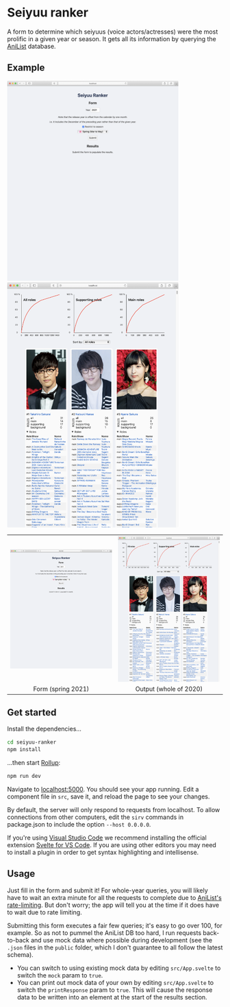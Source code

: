 # Seiyuu ranker

A form to determine which seiyuus (voice actors/actresses) were the most prolific in a given year or season. It gets all its information by querying the [AniList](https://anilist.co) database.

## Example

<img alt="Example output" src="./github/form.png" width="400"/>
<img alt="Example output" src="./github/example_2020_all.png" width="400"/>

<table>
    <tbody>
        <tr>
            <td align="center" valign="middle">
                <img alt="Form" src="./github/form.png" width="400"/>
            </td>
            <td align="center" valign="middle">
                <img alt="Example output" src="./github/example_2020_all.png" width="400"/>
            </td>
        </tr>
        <tr>
            <td align="center" valign="middle">Form (spring 2021)</td>
            <td align="center" valign="middle">Output (whole of 2020)</td>
        </tr>
    </tbody>
</table>

## Get started

Install the dependencies...

```bash
cd seiyuu-ranker
npm install
```

...then start [Rollup](https://rollupjs.org):

```bash
npm run dev
```

Navigate to [localhost:5000](http://localhost:5000). You should see your app running. Edit a component file in `src`, save it, and reload the page to see your changes.

By default, the server will only respond to requests from localhost. To allow connections from other computers, edit the `sirv` commands in package.json to include the option `--host 0.0.0.0`.

If you're using [Visual Studio Code](https://code.visualstudio.com/) we recommend installing the official extension [Svelte for VS Code](https://marketplace.visualstudio.com/items?itemName=svelte.svelte-vscode). If you are using other editors you may need to install a plugin in order to get syntax highlighting and intellisense.

## Usage

Just fill in the form and submit it! For whole-year queries, you will likely have to wait an extra minute for all the requests to complete due to [AniList's rate-limiting](https://anilist.gitbook.io/anilist-apiv2-docs/overview/rate-limiting). But don't worry; the app will tell you at the time if it does have to wait due to rate limiting.

Submitting this form executes a fair few queries; it's easy to go over 100, for example. So as not to pummel the AniList DB too hard, I run requests back-to-back and use mock data where possible during development (see the `.json` files in the `public` folder, which I don't guarantee to all follow the latest schema).

* You can switch to using existing mock data by editing `src/App.svelte` to switch the `mock` param to `true`.
* You can print out mock data of your own by editing `src/App.svelte` to switch the `printResponse` param to `true`. This will cause the response data to be written into an element at the start of the results section.